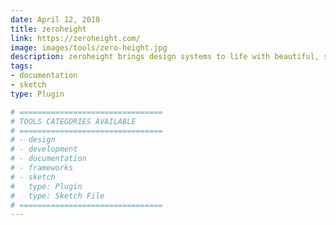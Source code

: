 ```yaml
---
date: April 12, 2018
title: zeroheight
link: https://zeroheight.com/
image: images/tools/zero-height.jpg
description: zeroheight brings design systems to life with beautiful, sophisticated and up-to-date styleguides synced with design and development.
tags:
- documentation
- sketch
type: Plugin

# ================================
# TOOLS CATEGORIES AVAILABLE
# ================================
# - design
# - development
# - documentation
# - frameworks
# - sketch
#   type: Plugin
#   type: Sketch File
# ================================
---
```

